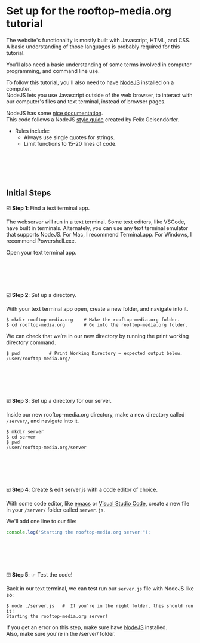 # Set up for the rooftop-media.org tutorial

The website's functionality is mostly built with Javascript, HTML, and CSS. 
A basic understanding of those languages is probably required for this tutorial.

You'll also need a basic understanding of some terms involved in computer programming, and command line use.

To follow this tutorial, you'll also need to have [NodeJS](https://nodejs.org/en/) installed on a computer.  
NodeJS lets you use Javascript outside of the web browser, to interact with our computer's files and text terminal, instead of browser pages.

NodeJS has some [nice documentation](https://nodejs.org/en/docs/).  
This code follows a NodeJS [style guide](https://github.com/felixge/node-style-guide) created by Felix Geisendörfer.  
 - Rules include:
   - Always use single quotes for strings.
   - Limit functions to 15-20 lines of code. 

<br/><br/><br/><br/>


##  Initial Steps

☑️ **Step 1**: Find a text terminal app.  

The webserver will run in a text terminal.  Some text editors, like VSCode, have built in terminals.  Alternately, you can use any text terminal emulator that supports NodeJS. For Mac, I recommend Terminal.app.  For Windows, I recommend Powershell.exe.  

Open your text terminal app.

<br/><br/><br/><br/>



☑️ **Step 2**: Set up a directory.  

With your text terminal app open, create a new folder, and navigate into it. 

```shell
$ mkdir rooftop-media.org    # Make the rooftop-media.org folder.
$ cd rooftop-media.org       # Go into the rooftop-media.org folder.
```

We can check that we’re in our new directory 
by running the print working directory command. 

```shell
$ pwd           # Print Working Directory – expected output below.
/user/rooftop-media.org/     
```

<br/><br/><br/><br/>


☑️ **Step 3**: Set up a directory for our server.

Inside our new rooftop-media.org directory, make a new directory called `/server/`, and navigate into it.
```shell
$ mkdir server    
$ cd server       
$ pwd           
/user/rooftop-media.org/server
```

<br/><br/><br/><br/>


☑️ **Step 4**: Create & edit server.js with a code editor of choice.

With some code editor, like [emacs](https://www.gnu.org/software/emacs/) or [Visual Studio Code](https://code.visualstudio.com/), create a new file in your `/server/` folder called `server.js`.

We'll add one line to our file:

```js
console.log('Starting the rooftop-media.org server!");
```

<br/><br/><br/><br/>



☑️ **Step 5**: ☞ Test the code!

Back in our text terminal, we can test run our `server.js` file with NodeJS like so:

```shell
$ node ./server.js   #  If you’re in the right folder, this should run it!
Starting the rooftop-media.org server!
```

If you get an error on this step, make sure have [NodeJS](https://nodejs.org/en/) installed.  
Also, make sure you're in the /server/ folder.


<br/><br/><br/><br/>






